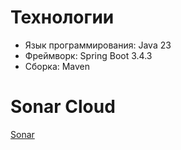 # Технологии
- Язык программирования: Java 23
- Фреймворк: Spring Boot 3.4.3
- Сборка: Maven


# Sonar Cloud
[Sonar](https://sonarcloud.io/project/overview?id=fxynix_MusicCatalog)
